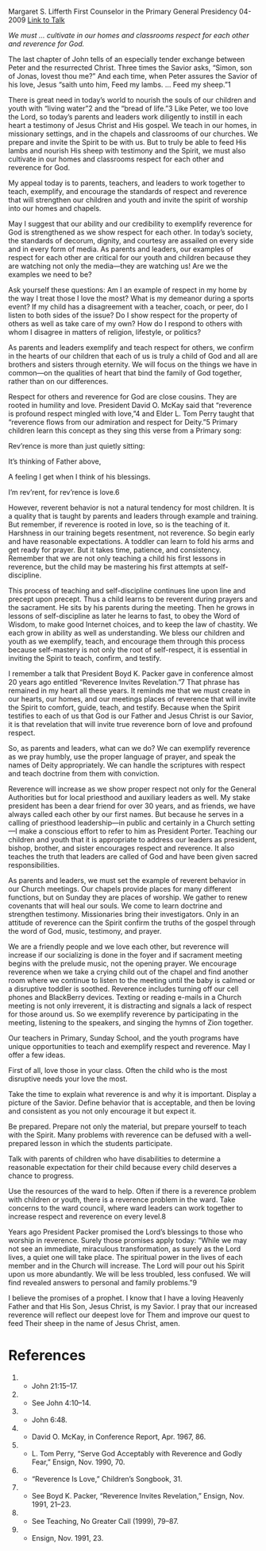 Margaret S. Lifferth
First Counselor in the Primary General Presidency
04-2009
[Link to Talk](https://www.churchofjesuschrist.org/study/general-conference/2009/04/respect-and-reverence?lang=eng)

_We must … cultivate in our homes and classrooms respect for each other and reverence for God._

The last chapter of John tells of an especially tender exchange between Peter and the resurrected Christ. Three times the Savior asks, “Simon, son of Jonas, lovest thou me?” And each time, when Peter assures the Savior of his love, Jesus “saith unto him, Feed my lambs. … Feed my sheep.”1

There is great need in today’s world to nourish the souls of our children and youth with “living water”2 and the “bread of life.”3 Like Peter, we too love the Lord, so today’s parents and leaders work diligently to instill in each heart a testimony of Jesus Christ and His gospel. We teach in our homes, in missionary settings, and in the chapels and classrooms of our churches. We prepare and invite the Spirit to be with us. But to truly be able to feed His lambs and nourish His sheep with testimony and the Spirit, we must also cultivate in our homes and classrooms respect for each other and reverence for God.

My appeal today is to parents, teachers, and leaders to work together to teach, exemplify, and encourage the standards of respect and reverence that will strengthen our children and youth and invite the spirit of worship into our homes and chapels.

May I suggest that our ability and our credibility to exemplify reverence for God is strengthened as we show respect for each other. In today’s society, the standards of decorum, dignity, and courtesy are assailed on every side and in every form of media. As parents and leaders, our examples of respect for each other are critical for our youth and children because they are watching not only the media—they are watching us! Are we the examples we need to be?

Ask yourself these questions: Am I an example of respect in my home by the way I treat those I love the most? What is my demeanor during a sports event? If my child has a disagreement with a teacher, coach, or peer, do I listen to both sides of the issue? Do I show respect for the property of others as well as take care of my own? How do I respond to others with whom I disagree in matters of religion, lifestyle, or politics?

As parents and leaders exemplify and teach respect for others, we confirm in the hearts of our children that each of us is truly a child of God and all are brothers and sisters through eternity. We will focus on the things we have in common—on the qualities of heart that bind the family of God together, rather than on our differences.

Respect for others and reverence for God are close cousins. They are rooted in humility and love. President David O. McKay said that “reverence is profound respect mingled with love,”4 and Elder L. Tom Perry taught that “reverence flows from our admiration and respect for Deity.”5 Primary children learn this concept as they sing this verse from a Primary song:





Rev’rence is more than just quietly sitting:

It’s thinking of Father above,

A feeling I get when I think of his blessings.

I’m rev’rent, for rev’rence is love.6





However, reverent behavior is not a natural tendency for most children. It is a quality that is taught by parents and leaders through example and training. But remember, if reverence is rooted in love, so is the teaching of it. Harshness in our training begets resentment, not reverence. So begin early and have reasonable expectations. A toddler can learn to fold his arms and get ready for prayer. But it takes time, patience, and consistency. Remember that we are not only teaching a child his first lessons in reverence, but the child may be mastering his first attempts at self-discipline.

This process of teaching and self-discipline continues line upon line and precept upon precept. Thus a child learns to be reverent during prayers and the sacrament. He sits by his parents during the meeting. Then he grows in lessons of self-discipline as later he learns to fast, to obey the Word of Wisdom, to make good Internet choices, and to keep the law of chastity. We each grow in ability as well as understanding. We bless our children and youth as we exemplify, teach, and encourage them through this process because self-mastery is not only the root of self-respect, it is essential in inviting the Spirit to teach, confirm, and testify.

I remember a talk that President Boyd K. Packer gave in conference almost 20 years ago entitled “Reverence Invites Revelation.”7 That phrase has remained in my heart all these years. It reminds me that we must create in our hearts, our homes, and our meetings places of reverence that will invite the Spirit to comfort, guide, teach, and testify. Because when the Spirit testifies to each of us that God is our Father and Jesus Christ is our Savior, it is that revelation that will invite true reverence born of love and profound respect.

So, as parents and leaders, what can we do? We can exemplify reverence as we pray humbly, use the proper language of prayer, and speak the names of Deity appropriately. We can handle the scriptures with respect and teach doctrine from them with conviction.

Reverence will increase as we show proper respect not only for the General Authorities but for local priesthood and auxiliary leaders as well. My stake president has been a dear friend for over 30 years, and as friends, we have always called each other by our first names. But because he serves in a calling of priesthood leadership—in public and certainly in a Church setting—I make a conscious effort to refer to him as President Porter. Teaching our children and youth that it is appropriate to address our leaders as president, bishop, brother, and sister encourages respect and reverence. It also teaches the truth that leaders are called of God and have been given sacred responsibilities.

As parents and leaders, we must set the example of reverent behavior in our Church meetings. Our chapels provide places for many different functions, but on Sunday they are places of worship. We gather to renew covenants that will heal our souls. We come to learn doctrine and strengthen testimony. Missionaries bring their investigators. Only in an attitude of reverence can the Spirit confirm the truths of the gospel through the word of God, music, testimony, and prayer.

We are a friendly people and we love each other, but reverence will increase if our socializing is done in the foyer and if sacrament meeting begins with the prelude music, not the opening prayer. We encourage reverence when we take a crying child out of the chapel and find another room where we continue to listen to the meeting until the baby is calmed or a disruptive toddler is soothed. Reverence includes turning off our cell phones and BlackBerry devices. Texting or reading e-mails in a Church meeting is not only irreverent, it is distracting and signals a lack of respect for those around us. So we exemplify reverence by participating in the meeting, listening to the speakers, and singing the hymns of Zion together.

Our teachers in Primary, Sunday School, and the youth programs have unique opportunities to teach and exemplify respect and reverence. May I offer a few ideas.

First of all, love those in your class. Often the child who is the most disruptive needs your love the most.

Take the time to explain what reverence is and why it is important. Display a picture of the Savior. Define behavior that is acceptable, and then be loving and consistent as you not only encourage it but expect it.

Be prepared. Prepare not only the material, but prepare yourself to teach with the Spirit. Many problems with reverence can be defused with a well-prepared lesson in which the students participate.

Talk with parents of children who have disabilities to determine a reasonable expectation for their child because every child deserves a chance to progress.

Use the resources of the ward to help. Often if there is a reverence problem with children or youth, there is a reverence problem in the ward. Take concerns to the ward council, where ward leaders can work together to increase respect and reverence on every level.8

Years ago President Packer promised the Lord’s blessings to those who worship in reverence. Surely those promises apply today: “While we may not see an immediate, miraculous transformation, as surely as the Lord lives, a quiet one will take place. The spiritual power in the lives of each member and in the Church will increase. The Lord will pour out his Spirit upon us more abundantly. We will be less troubled, less confused. We will find revealed answers to personal and family problems.”9

I believe the promises of a prophet. I know that I have a loving Heavenly Father and that His Son, Jesus Christ, is my Savior. I pray that our increased reverence will reflect our deepest love for Them and improve our quest to feed Their sheep in the name of Jesus Christ, amen.

# References
1. - John 21:15–17.
2. - See John 4:10–14.
3. - John 6:48.
4. - David O. McKay, in Conference Report, Apr. 1967, 86.
5. - L. Tom Perry, “Serve God Acceptably with Reverence and Godly Fear,” Ensign, Nov. 1990, 70.
6. - “Reverence Is Love,” Children’s Songbook, 31.
7. - See Boyd K. Packer, “Reverence Invites Revelation,” Ensign, Nov. 1991, 21–23.
8. - See Teaching, No Greater Call (1999), 79–87.
9. - Ensign, Nov. 1991, 23.